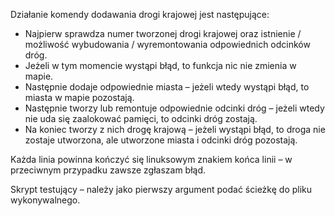 Działanie komendy dodawania drogi krajowej jest następujące:
 * Najpierw sprawdza numer tworzonej drogi krajowej oraz istnienie / możliwość wybudowania / wyremontowania odpowiednich odcinków dróg.
 * Jeżeli w tym momencie wystąpi błąd, to funkcja nic nie zmienia w mapie.
 * Następnie dodaje odpowiednie miasta – jeżeli wtedy wystąpi błąd, to miasta w mapie pozostają.
 * Następnie tworzy lub remontuje odpowiednie odcinki dróg – jeżeli wtedy nie uda się zaalokować pamięci, to odcinki dróg zostają.
 * Na koniec tworzy z nich drogę krajową – jeżeli wystąpi błąd, to droga nie zostaje utworzona, ale utworzone miasta i odcinki dróg pozostają.

Każda linia powinna kończyć się linuksowym znakiem końca linii – w przeciwnym
przypadku zawsze zgłaszam błąd.

Skrypt testujący – należy jako pierwszy argument podać ścieżkę do pliku wykonywalnego.
